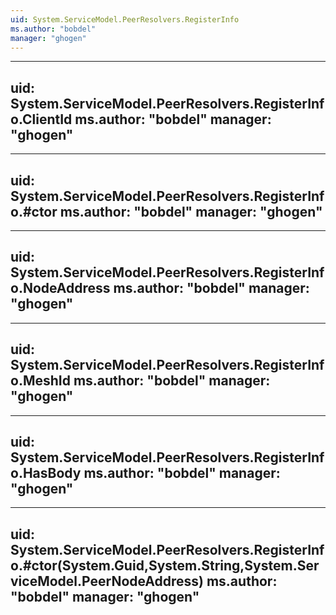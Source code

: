 ```yaml
---
uid: System.ServiceModel.PeerResolvers.RegisterInfo
ms.author: "bobdel"
manager: "ghogen"
---
```


---
uid: System.ServiceModel.PeerResolvers.RegisterInfo.ClientId
ms.author: "bobdel"
manager: "ghogen"
---

---
uid: System.ServiceModel.PeerResolvers.RegisterInfo.#ctor
ms.author: "bobdel"
manager: "ghogen"
---

---
uid: System.ServiceModel.PeerResolvers.RegisterInfo.NodeAddress
ms.author: "bobdel"
manager: "ghogen"
---

---
uid: System.ServiceModel.PeerResolvers.RegisterInfo.MeshId
ms.author: "bobdel"
manager: "ghogen"
---

---
uid: System.ServiceModel.PeerResolvers.RegisterInfo.HasBody
ms.author: "bobdel"
manager: "ghogen"
---

---
uid: System.ServiceModel.PeerResolvers.RegisterInfo.#ctor(System.Guid,System.String,System.ServiceModel.PeerNodeAddress)
ms.author: "bobdel"
manager: "ghogen"
---
